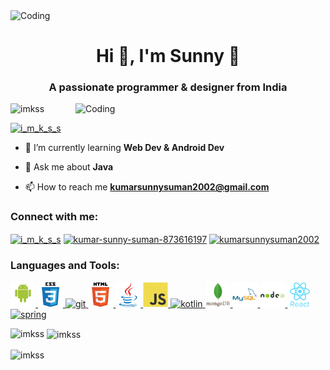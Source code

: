<img align = "centre" alt = "Coding" width = "https://cdna.artstation.com/p/assets/images/images/035/693/656/original/gwyneth-balucio-hello-world.gif?1615642877">

<h1 align="center">Hi 👋, I'm Sunny 👾</h1>
<h3 align="center">A passionate programmer & designer from India</h3>

<img align = "right" alt = "Coding" width = "400" src ="https://www.aalpha.net/wp-content/uploads/2021/02/python-for-web-development.gif">

<p align="left"> <img src="https://komarev.com/ghpvc/?username=imkss&label=Profile%20views&color=0e75b6&style=flat" alt="imkss" /> </p>

<p align="left"> <a href="https://twitter.com/i_m_k_s_s" target="blank"><img src="https://img.shields.io/twitter/follow/i_m_k_s_s?logo=twitter&style=for-the-badge" alt="i_m_k_s_s" /></a> </p>

- 🌱 I’m currently learning **Web Dev & Android Dev**

- 💬 Ask me about **Java**

- 📫 How to reach me **kumarsunnysuman2002@gmail.com**

<h3 align="left">Connect with me:</h3> 
<p align="left">
<a href="https://twitter.com/i_m_k_s_s" target="blank"><img align="center" src="https://raw.githubusercontent.com/rahuldkjain/github-profile-readme-generator/master/src/images/icons/Social/twitter.svg" alt="i_m_k_s_s" height="30" width="40" /></a>
<a href="https://linkedin.com/in/kumar-sunny-suman-873616197" target="blank"><img align="center" src="https://raw.githubusercontent.com/rahuldkjain/github-profile-readme-generator/master/src/images/icons/Social/linked-in-alt.svg" alt="kumar-sunny-suman-873616197" height="30" width="40" /></a>
<a href="https://auth.geeksforgeeks.org/user/kumarsunnysuman2002" target="blank"><img align="center" src="https://raw.githubusercontent.com/rahuldkjain/github-profile-readme-generator/master/src/images/icons/Social/geeks-for-geeks.svg" alt="kumarsunnysuman2002" height="30" width="40" /></a>
</p>

<h3 align="left">Languages and Tools:</h3>
<p align="left"> <a href="https://developer.android.com" target="_blank" rel="noreferrer"> <img src="https://raw.githubusercontent.com/devicons/devicon/master/icons/android/android-original-wordmark.svg" alt="android" width="40" height="40"/> </a> <a href="https://www.w3schools.com/css/" target="_blank" rel="noreferrer"> <img src="https://raw.githubusercontent.com/devicons/devicon/master/icons/css3/css3-original-wordmark.svg" alt="css3" width="40" height="40"/> </a> <a href="https://git-scm.com/" target="_blank" rel="noreferrer"> <img src="https://www.vectorlogo.zone/logos/git-scm/git-scm-icon.svg" alt="git" width="40" height="40"/> </a> <a href="https://www.w3.org/html/" target="_blank" rel="noreferrer"> <img src="https://raw.githubusercontent.com/devicons/devicon/master/icons/html5/html5-original-wordmark.svg" alt="html5" width="40" height="40"/> </a> <a href="https://www.java.com" target="_blank" rel="noreferrer"> <img src="https://raw.githubusercontent.com/devicons/devicon/master/icons/java/java-original.svg" alt="java" width="40" height="40"/> </a> <a href="https://developer.mozilla.org/en-US/docs/Web/JavaScript" target="_blank" rel="noreferrer"> <img src="https://raw.githubusercontent.com/devicons/devicon/master/icons/javascript/javascript-original.svg" alt="javascript" width="40" height="40"/> </a> <a href="https://kotlinlang.org" target="_blank" rel="noreferrer"> <img src="https://www.vectorlogo.zone/logos/kotlinlang/kotlinlang-icon.svg" alt="kotlin" width="40" height="40"/> </a> <a href="https://www.mongodb.com/" target="_blank" rel="noreferrer"> <img src="https://raw.githubusercontent.com/devicons/devicon/master/icons/mongodb/mongodb-original-wordmark.svg" alt="mongodb" width="40" height="40"/> </a> <a href="https://www.mysql.com/" target="_blank" rel="noreferrer"> <img src="https://raw.githubusercontent.com/devicons/devicon/master/icons/mysql/mysql-original-wordmark.svg" alt="mysql" width="40" height="40"/> </a> <a href="https://nodejs.org" target="_blank" rel="noreferrer"> <img src="https://raw.githubusercontent.com/devicons/devicon/master/icons/nodejs/nodejs-original-wordmark.svg" alt="nodejs" width="40" height="40"/> </a> <a href="https://reactjs.org/" target="_blank" rel="noreferrer"> <img src="https://raw.githubusercontent.com/devicons/devicon/master/icons/react/react-original-wordmark.svg" alt="react" width="40" height="40"/> </a> <a href="https://spring.io/" target="_blank" rel="noreferrer"> <img src="https://www.vectorlogo.zone/logos/springio/springio-icon.svg" alt="spring" width="40" height="40"/> </a> </p>

<p><img align="left" src="https://github-readme-stats.vercel.app/api/top-langs?username=imkss&show_icons=true&locale=en&layout=compact" alt="imkss" /></p>

<p>&nbsp;<img align="center" src="https://github-readme-stats.vercel.app/api?username=imkss&show_icons=true&locale=en" alt="imkss" /></p>

<p><img align="center" src="https://github-readme-streak-stats.herokuapp.com/?user=imkss&" alt="imkss" /></p>
